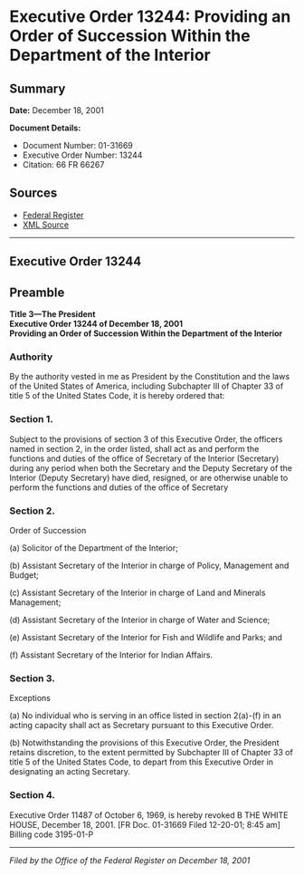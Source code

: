 # Executive Order 13244: Providing an Order of Succession Within the Department of the Interior

## Summary

**Date:** December 18, 2001

**Document Details:**
- Document Number: 01-31669
- Executive Order Number: 13244
- Citation: 66 FR 66267

## Sources
- [Federal Register](https://www.federalregister.gov/documents/2001/12/21/01-31669/providing-an-order-of-succession-within-the-department-of-the-interior)
- [XML Source](https://www.federalregister.gov/documents/full_text/xml/2001/12/21/01-31669.xml)

---

## Executive Order 13244

## Preamble

**Title 3—The President**  
**Executive Order 13244 of December 18, 2001**  
**Providing an Order of Succession Within the Department of the Interior**

### Authority

By the authority vested in me as President by the Constitution and the laws of the United States of America, including Subchapter III of Chapter 33 of title 5 of the United States Code, it is hereby ordered that:
### Section 1.

Subject to the provisions of section 3 of this Executive Order, the officers named in section 2, in the order listed, shall act as and perform the functions and duties of the office of Secretary of the Interior (Secretary) during any period when both the Secretary and the Deputy Secretary of the Interior (Deputy Secretary) have died, resigned, or are otherwise unable to perform the functions and duties of the office of Secretary
### Section 2.

Order of Succession

(a) Solicitor of the Department of the Interior;

(b) Assistant Secretary of the Interior in charge of Policy, Management and Budget;

(c) Assistant Secretary of the Interior in charge of Land and Minerals Management;

(d) Assistant Secretary of the Interior in charge of Water and Science;

(e) Assistant Secretary of the Interior for Fish and Wildlife and Parks; and

(f) Assistant Secretary of the Interior for Indian Affairs.
### Section 3.

Exceptions

(a) No individual who is serving in an office listed in section 2(a)-(f) in an acting capacity shall act as Secretary pursuant to this Executive Order.

(b) Notwithstanding the provisions of this Executive Order, the President retains discretion, to the extent permitted by Subchapter III of Chapter 33 of title 5 of the United States Code, to depart from this Executive Order in designating an acting Secretary.
### Section 4.

Executive Order 11487 of October 6, 1969, is hereby revoked
B
THE WHITE HOUSE,
December 18, 2001.
[FR Doc. 01-31669
Filed 12-20-01; 8:45 am]
Billing code 3195-01-P

---

*Filed by the Office of the Federal Register on December 18, 2001*
